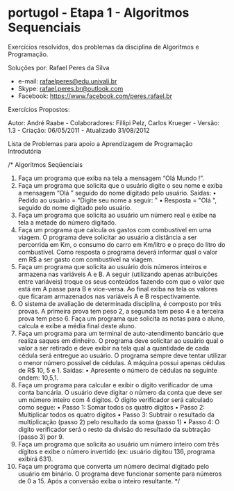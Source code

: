 # portugol - Etapa 1 - Algoritmos Sequenciais
Exercícios resolvidos, dos problemas da disciplina de Algoritmos e Programação.

Soluções por: Rafael Peres da Silva
 * e-mail: rafaelperes@edu.univali.br
 * Skype: rafael.peres.br@outlook.com
 * Facebook: https://www.facebook.com/peres.rafael.br
 

Exercícios Propostos:

Autor: André Raabe - Colaboradores: Fillipi Pelz, Carlos Krueger - Versão: 1.3 - Criação: 06/05/2011 - Atualizado 31/08/2012

Lista de Problemas para apoio a Aprendizagem de Programação Introdutória

/* 
Algoritmos Seqüenciais
1. Faça um programa que exiba na tela a mensagem “Olá Mundo !”.
2. Faça um programa que solicita que o usuário digite o seu nome e exiba a mensagem
“Olá ” seguido do nome digitado pelo usuário. Saídas:
• Pedido ao usuário = "Digite seu nome a seguir: "
• Resposta = "Olá ", seguido do nome digitado pelo usuário.
3. Faça um programa que solicita ao usuário um número real e exibe na tela a metade do
número digitado.
4. Faça um programa que calcula os gastos com combustível em uma viagem. O
programa deve solicitar ao usuário a distância a ser percorrida em Km, o consumo do
carro em Km/litro e o preço do litro do combustível. Como resposta o programa
deverá informar qual o valor em R$ a ser gasto com combustível na viagem.
5. Faça um programa que solicita ao usuário dois números inteiros e armazena nas
variáveis A e B. A seguir (utilizando apenas atribuições entre variáveis) troque os seus
conteúdos fazendo com que o valor que está em A passe para B e vice-versa. Ao final
exiba na tela os valores que ficaram armazenados nas variáveis A e B respectivamente.
6. O sistema de avaliação de determinada disciplina, é composto por três provas. A
primeira prova tem peso 2, a segunda tem peso 4 e a terceira prova tem peso 6. Faça
um programa que solicita as notas para o aluno, calcula e exibe a média final deste
aluno.
7. Faça um programa para um terminal de auto-atendimento bancário que realiza saques
em dinheiro. O programa deve solicitar ao usuário qual o valor a ser retirado e deve
exibir na tela qual a quantidade de cada cédula será entregue ao usuário. O programa
sempre deve tentar utilizar o menor número possível de cédulas. A máquina possui
apenas cédulas de R$ 10, 5 e 1. Saídas:
• Apresente o número de cédulas na seguinte ondem: 10,5,1.
8. Faça um programa para calcular e exibir o digito verificador de uma conta bancária. O
usuário deve digitar o número da conta que deve ser um número inteiro com 4 dígitos.
O digito verificador será calculado como segue:
• Passo 1: Somar todos os quatro dígitos
• Passo 2: Multiplicar todos os quatro dígitos
• Passo 3: Subtrair o resultado da multiplicação (passo 2) pelo resultado da
soma (passo 1)
• Passo 4: O digito verificador será o resto da divisão do resultado da subtração
(passo 3) por 9.
9. Faça um programa que solicita ao usuário um número inteiro com três dígitos e exibe
o número invertido (ex: usuário digitou 136, programa exibirá 631).
10. Faça um programa que converta um número decimal digitado pelo usuário em binário.
O programa deve funcionar somente para números de 0 a 15. Após a conversão exiba
o inteiro resultante.
*/
